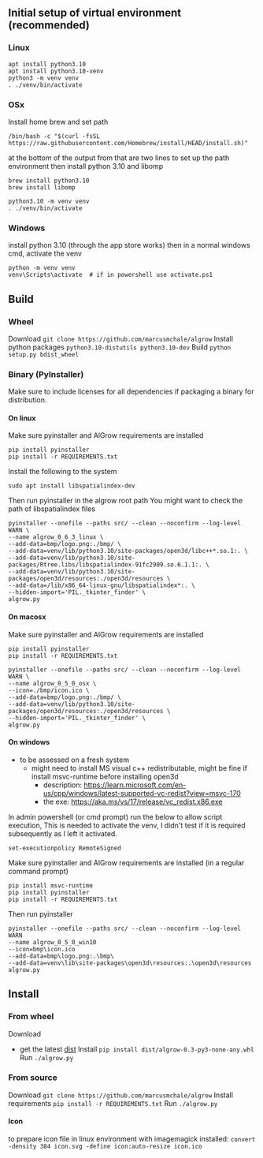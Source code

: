 ## Initial setup of virtual environment (recommended)
### Linux
```
apt install python3.10
apt install python3.10-venv
python3 -m venv venv
. ./venv/bin/activate
```
### OSx
Install home brew and set path
```
/bin/bash -c "$(curl -fsSL https://raw.githubusercontent.com/Homebrew/install/HEAD/install.sh)"
```
at the bottom of the output from that are two lines to set up the path environment
then install python 3.10 and libomp
```
brew install python3.10
brew install libomp
```
```
python3.10 -m venv venv
. ./venv/bin/activate
```

### Windows
install python 3.10 (through the app store works)
then in a normal windows cmd, activate the venv
```
python -m venv venv
venv\Scripts\activate  # if in powershell use activate.ps1 
```

## Build
### Wheel
Download
```git clone https://github.com/marcusmchale/algrow```
Install python packages
```python3.10-distutils python3.10-dev```
Build
```python setup.py bdist_wheel```

### Binary (PyInstaller)
Make sure to include licenses for all dependencies if packaging a binary for distribution.
#### On linux
Make sure pyinstaller and AlGrow requirements are installed
```
pip install pyinstaller
pip install -r REQUIREMENTS.txt
```
Install the following to the system
```
sudo apt install libspatialindex-dev
```
Then run pyinstaller in the algrow root path
You might want to check the path of libspatialindex files
```
pyinstaller --onefile --paths src/ --clean --noconfirm --log-level WARN \
--name algrow_0_6_3_linux \
--add-data=bmp/logo.png:./bmp/ \
--add-data=venv/lib/python3.10/site-packages/open3d/libc++*.so.1:. \
--add-data=venv/lib/python3.10/site-packages/Rtree.libs/libspatialindex-91fc2909.so.6.1.1:. \
--add-data=venv/lib/python3.10/site-packages/open3d/resources:./open3d/resources \
--add-data=/lib/x86_64-linux-gnu/libspatialindex*:. \
--hidden-import='PIL._tkinter_finder' \
algrow.py
```
#### On macosx
Make sure pyinstaller and AlGrow requirements are installed
```
pip install pyinstaller
pip install -r REQUIREMENTS.txt
```
```
pyinstaller --onefile --paths src/ --clean --noconfirm --log-level WARN \
--name algrow_0_5_0_osx \
--icon=./bmp/icon.ico \
--add-data=bmp/logo.png:./bmp/ \
--add-data=venv/lib/python3.10/site-packages/open3d/resources:./open3d/resources \
--hidden-import='PIL._tkinter_finder' \
algrow.py
``` 
#### On windows
- to be assessed on a fresh system
  - might need to install MS visual c++ redistributable, might be fine if install msvc-runtime before installing open3d
    - description: https://learn.microsoft.com/en-us/cpp/windows/latest-supported-vc-redist?view=msvc-170
    - the exe: https://aka.ms/vs/17/release/vc_redist.x86.exe

In admin powershell (or cmd prompt) run the below to allow script execution,
This is needed to activate the venv, I didn't test if it is required subsequently as I left it activated.

```set-executionpolicy RemoteSigned```

Make sure pyinstaller and AlGrow requirements are installed
(in a regular command prompt)
```
pip install msvc-runtime 
pip install pyinstaller
pip install -r REQUIREMENTS.txt

```
Then run pyinstaller
```
pyinstaller --onefile --paths src/ --clean --noconfirm --log-level WARN 
--name algrow_0_5_0_win10 
--icon=bmp\icon.ico 
--add-data=bmp\logo.png:.\bmp\ 
--add-data=venv\lib\site-packages\open3d\resources:.\open3d\resources
algrow.py
```

## Install
### From wheel
Download 
  - get the latest [dist](https://github.com/marcusmchale/algrow/dist)
Install
```pip install dist/algrow-0.3-py3-none-any.whl```
Run
```./algrow.py```
### From source
Download
```git clone https://github.com/marcusmchale/algrow```
Install requirements
```pip install -r REQUIREMENTS.txt```
Run
```./algrow.py```

#### Icon
to prepare icon file in linux environment with imagemagick installed:
```convert -density 384 icon.svg -define icon:auto-resize icon.ico```
